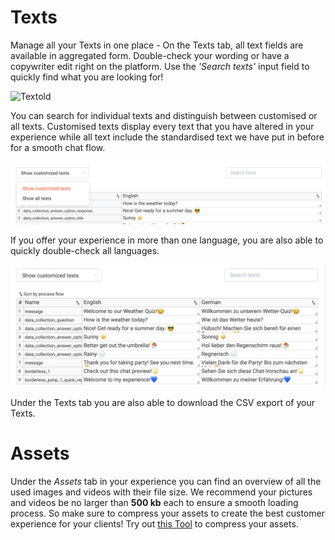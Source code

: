 
# Texts 

Manage all your Texts in one place - On the Texts tab, all text fields are available in aggregated form. Double-check your wording or have a copywriter edit right on the platform. Use the *'Search texts'* input field to quickly find what you are looking for!

![Textold](textold.png "Textold")

You can search for individual texts and distinguish between customised or all texts. Customised texts display every text that you have altered in your experience while all text include the standardised text we have put in before for a smooth chat flow. 

![Textpix](textpic.png "Textpic")

If you offer your experience in more than one language, you are also able to quickly double-check all languages.

![Textlanguage](textlanguage.png "Textlanguage")

Under the Texts tab you are also able to download the CSV export of your Texts.


# Assets 

Under the *Assets* tab in your experience you can find  an overview of all the used images and videos with their file size. We recommend your pictures and videos be no larger than **500 kb** each to ensure a smooth loading process. So make sure to compress your assets to create the best customer experience for your clients! Try out [this Tool](https://compresspng.com) to compress your assets. 









